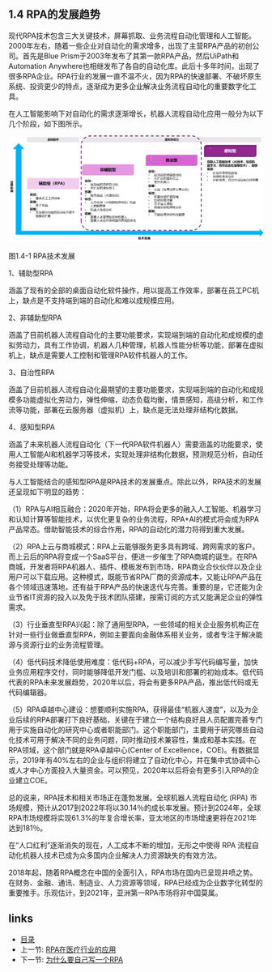## 1.4 RPA的发展趋势

现代RPA技术包含三大关键技术，屏幕抓取、业务流程自动化管理和人工智能。2000年左右，随着一些企业对自动化的需求增多，出现了主营RPA产品的初创公司。首先是Blue Prism于2003年发布了其第一款RPA产品，然后UiPath和Automation Anywhere也相继发布了各自的自动化库。此后十多年时间，出现了很多RPA企业。RPA行业的发展一直不温不火，因为RPA的快速部署、不破坏原生系统、投资更少的特点，逐渐成为更多企业解决业务流程自动化的重要数字化工具。

在人工智能影响下对自动化的需求逐渐增长，机器人流程自动化应用一般分为以下几个阶段，如下图所示。

![](images/1.4-1.png) 

图1.4-1 RPA技术发展

1、辅助型RPA

涵盖了现有的全部的桌面自动化软件操作，用以提高工作效率，部署在员工PC机上，缺点是不支持端到端的自动化和难以成规模应用。

2、非辅助型RPA

涵盖了目前机器人流程自动化的主要功能要求，实现端到端的自动化和成规模的虚拟劳动力，具有工作协调，机器人几种管理，机器人性能分析等功能，部署在虚拟机上，缺点是需要人工控制和管理RPA软件机器人的工作。

3、自治性RPA

涵盖了目前机器人流程自动化最期望的主要功能要求，实现端到端的自动化和成规模多功能虚拟化劳动力，弹性伸缩，动态负载均衡，情景感知，高级分析，和工作流等功能，部署在云服务器（虚拟机）上，缺点是无法处理非结构化数据。

4、感知型RPA

涵盖了未来机器人流程自动化（下一代RPA软件机器人）需要涵盖的功能要求，使用人工智能AI和机器学习等技术，实现处理非结构化数据，预测规范分析，自动任务接受处理等功能。

与人工智能结合的感知型RPA是RPA技术的发展重点。除此以外，RPA技术的发展还呈现如下明显的趋势：

（1）RPA与AI相互融合：2020年开始，RPA将会更多的融入人工智能、机器学习和认知计算等智能技术，以优化更复杂的业务流程，RPA+AI的模式将会成为RPA产品常态。借助智能技术的综合作用，RPA的自动化的潜力将得到重大发展。

（2）RPA上云与商城模式：RPA上云能够服务更多具有跨域、跨网需求的客户。而上云后的RPA将变成一个SaaS平台，便进一步催生了RPA商城的诞生。在RPA商城，开发者将RPA机器人、插件、模板发布到市场，RPA商业合伙伙伴以及企业用户可以下载应用。这种模式，既能节省RPA厂商的资源成本，又能让RPA产品在各个领域迅速落地，还有益于RPA产品的快速迭代与完善。重要的是，它还能为企业节省IT资源的投入以及免于技术团队搭建，按需订阅的方式又能满足企业的弹性需求。

（3）行业垂直型RPA兴起：除了通用型RPA，一些领域的相关企业服务机构正在针对一些行业做垂直型RPA，例如主要面向金融体系相关业务，或者专注于解决能源与资源行业的业务流程管理。

（4）低代码技术降低使用难度：低代码+RPA，可以减少手写代码编写量，加快业务应用程序交付，同时能够降低开发门槛、以及培训和部署的初始成本。低代码代表的RPA未来发展趋势，2020年以后，将会有更多RPA产品，推出低代码或无代码编辑器。

（5）RPA卓越中心建设：想要顺利实施RPA，获得最佳“机器人速度”，以及为企业后续的RPA部署打下良好基础，关键在于建立一个结构良好且人员配置完善专门用于实施自动化的研究中心或者职能部门。这个职能部门，主要用于研究哪些自动化技术可用于解决不同的业务问题，同时推动技术兼容性，集成和基本实践。在RPA领域，这个部门就是RPA卓越中心(Center of Excellence，COE)。有数据显示，2019年有40%左右的企业与组织将建立了自动化中心，并在集中式协调中心或人才中心方面投入大量资金。可以预见，2020年以后将会有更多引入RPA的企业建立COE。

总的说来，RPA技术和相关市场正在蓬勃发展。全球机器人流程自动化 (RPA) 市场规模，预计从2017到2022年将以30.14％的成长率发展。预计到2024年，全球RPA市场规模将实现61.3%的年复合增长率，亚太地区的市场增速更将在2021年达到181％。

在“人口红利”逐渐消失的现在，人工成本不断的增加，无形之中使得 RPA 流程自动化机器人技术已成为众多国内企业解决人力资源缺失的有效方法。 

2018年起，随着RPA概念在中国的全面引入，RPA市场在国内已呈现井喷之势。在财务、金融、通讯、制造业、人力资源等领域，RPA已经成为企业数字化转型的重要推手。乐观估计，到2021年，亚洲第一RPA市场将非中国莫属。

## links
   * [目录](<preface.md>)
   * 上一节: [RPA在医疗行业的应用](<01.3.5.md>)
   * 下一节: [为什么要自己写一个RPA](<01.5.md>)